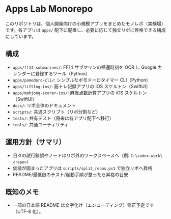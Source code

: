 # Apps Lab Monorepo

このリポジトリは、個人開発向けの小規模アプリをまとめたモノレポ（実験場）です。各アプリは `apps/` 配下に配置し、必要に応じて独立リポに昇格できる構成にしています。

## 構成
- `apps/ff14-submarines/`: FF14 サブマリンの帰還時刻を OCR し Google カレンダーに登録するツール（Python）
- `apps/pomodoro-cli/`: シンプルなポモドーロタイマー CLI（Python）
- `apps/liftlog-ios/`: 筋トレ記録アプリの iOS スケルトン（SwiftUI）
- `apps/mahjong-scorer-ios/`: 麻雀点数計算アプリの iOS スケルトン（SwiftUI）
- `docs/`: リポ全体のドキュメント
- `scripts/`: 共通スクリプト（リポ分割など）
- `tests/`: 共有テスト（将来は各アプリ配下へ移行）
- `tools/`: 共通ユーティリティ

## 運用方針（サマリ）
- 日々の試行錯誤やノートはリポ外のワークスペースへ（例: `C:\codex-work\<repo>`）
- 価値が固まったアプリは `scripts/split_repos.ps1` で独立リポへ昇格
- README/最低限のテスト/起動手順が整ったら昇格の目安

## 既知のメモ
- 一部の日本語 README は文字化け（エンコーディング）修正予定です（UTF-8 化）。
